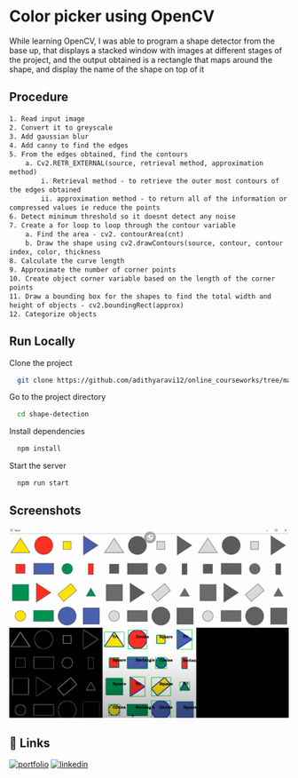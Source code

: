 
# Color picker using OpenCV

While learning OpenCV, I was able to program a shape detector from the base up, that displays a stacked window with images at different stages of the project, and the output obtained is a rectangle that maps around the shape, and display the name of the shape on top of it
##  Procedure

    1. Read input image
    2. Convert it to greyscale
    3. Add gaussian blur
    4. Add canny to find the edges 
    5. From the edges obtained, find the contours 
	    a. Cv2.RETR_EXTERNAL(source, retrieval method, approximation method) 
		    i. Retrieval method - to retrieve the outer most contours of the edges obtained
		    ii. approximation method - to return all of the information or compressed values ie reduce the points 
    6. Detect minimum threshold so it doesnt detect any noise 
    7. Create a for loop to loop through the contour variable
	    a. Find the area - cv2. contourArea(cnt)
	    b. Draw the shape using cv2.drawContours(source, contour, contour index, color, thickness
    8. Calculate the curve length
    9. Approximate the number of corner points
    10. Create object corner variable based on the length of the corner points
    11. Draw a bounding box for the shapes to find the total width and height of objects - cv2.boundingRect(approx)
    12. Categorize objects 
## Run Locally

Clone the project

```bash
  git clone https://github.com/adithyaravi12/online_courseworks/tree/main/opencv%20%40%20youtube/shape-detection
```

Go to the project directory

```bash
  cd shape-detection
```

Install dependencies

```bash
  npm install
```

Start the server

```bash
  npm run start
```


## Screenshots

![App Screenshot](https://github.com/adithyaravi12/online_courseworks/blob/main/opencv%20%40%20youtube/shape-detection/output.png)
## 🔗 Links
[![portfolio](https://img.shields.io/badge/my_portfolio-000?style=for-the-badge&logo=ko-fi&logoColor=white)](https://adithyaravi12.github.io/)
[![linkedin](https://img.shields.io/badge/linkedin-0A66C2?style=for-the-badge&logo=linkedin&logoColor=white)](https://www.linkedin.com/in/adithya-ravi-707443126/)
